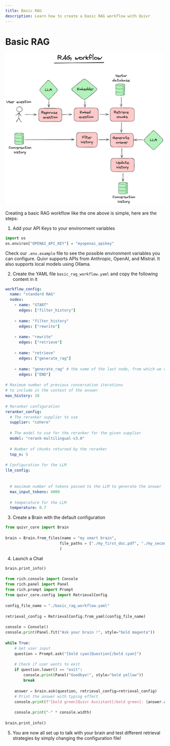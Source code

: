 ```yaml
---
title: Basic RAG
description: Learn how to create a basic RAG workflow with Quivr
---
```


# Basic RAG

![](basic_rag.excalidraw.png)


Creating a basic RAG workflow like the one above is simple, here are the steps:


1. Add your API Keys to your environment variables
```python
import os
os.environ["OPENAI_API_KEY"] = "myopenai_apikey"

```
Check our `.env.example` file to see the possible environment variables you can configure. Quivr supports APIs from Anthropic, OpenAI, and Mistral. It also supports local models using Ollama.

2. Create the YAML file ``basic_rag_workflow.yaml`` and copy the following content in it
```yaml
workflow_config:
  name: "standard RAG"
  nodes:
    - name: "START"
      edges: ["filter_history"]

    - name: "filter_history"
      edges: ["rewrite"]

    - name: "rewrite"
      edges: ["retrieve"]

    - name: "retrieve"
      edges: ["generate_rag"]

    - name: "generate_rag" # the name of the last node, from which we want to stream the answer to the user
      edges: ["END"]

# Maximum number of previous conversation iterations
# to include in the context of the answer
max_history: 10

# Reranker configuration
reranker_config:
  # The reranker supplier to use
  supplier: "cohere"

  # The model to use for the reranker for the given supplier
  model: "rerank-multilingual-v3.0"

  # Number of chunks returned by the reranker
  top_n: 5

# Configuration for the LLM
llm_config:
 

  # maximum number of tokens passed to the LLM to generate the answer
  max_input_tokens: 4000

  # temperature for the LLM
  temperature: 0.7
```

3. Create a Brain with the default configuration
```python
from quivr_core import Brain

brain = Brain.from_files(name = "my smart brain",
                        file_paths = ["./my_first_doc.pdf", "./my_second_doc.txt"],
                        )

```

4. Launch a Chat
```python
brain.print_info()

from rich.console import Console
from rich.panel import Panel
from rich.prompt import Prompt
from quivr_core.config import RetrievalConfig

config_file_name = "./basic_rag_workflow.yaml"

retrieval_config = RetrievalConfig.from_yaml(config_file_name)

console = Console()
console.print(Panel.fit("Ask your brain !", style="bold magenta"))

while True:
    # Get user input
    question = Prompt.ask("[bold cyan]Question[/bold cyan]")

    # Check if user wants to exit
    if question.lower() == "exit":
        console.print(Panel("Goodbye!", style="bold yellow"))
        break

    answer = brain.ask(question, retrieval_config=retrieval_config)
    # Print the answer with typing effect
    console.print(f"[bold green]Quivr Assistant[/bold green]: {answer.answer}")

    console.print("-" * console.width)

brain.print_info()
```

5. You are now all set up to talk with your brain and test different retrieval strategies by simply changing the configuration file!

